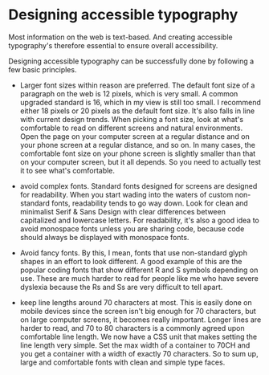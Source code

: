 # Designing accessible typography

Most information on the web is text-based. And creating accessible typography's therefore essential to ensure overall accessibility.

Designing accessible typography can be successfully done by following a few basic principles. 

*	Larger font sizes within reason are preferred. The default font size of a paragraph on  the web is 12 pixels, which is very small. A common upgraded standard is 16, which in my view is still too small. I recommend either 18 pixels or 20 pixels as the default font size. It's also falls in line with current design trends. When picking a font size, look at what's comfortable to read on different screens and natural environments. Open the page on your computer screen at a regular distance and on your phone screen at a regular distance, and so on. In many cases, the comfortable font size on your phone screen is slightly smaller than that on your computer screen, but it all depends. So you need to actually test it to see what's comfortable.

*	avoid complex fonts. Standard fonts designed for screens are designed for readability. When you start wading into the waters of custom non-standard fonts, readability tends to go way down. Look for clean and minimalist Serif & Sans Design with clear differences between capitalized and lowercase letters. For readability, it's also a good idea to avoid monospace fonts unless you are sharing code, because code should always be displayed with monospace fonts.

*	Avoid fancy fonts. By this, I mean, fonts that use non-standard glyph shapes in an effort to look different. A good example of this are the popular coding fonts that show different R and S symbols depending on use. These are much harder to read for people like me who have severe dyslexia because the Rs and Ss are very difficult to tell apart.

*	keep line lengths around 70 characters at most. This is easily done on mobile devices since the screen isn't big enough for 70 characters, but on large computer screens, it becomes really important. Longer lines are harder to read, and 70 to 80 characters is a commonly agreed upon comfortable line length. We now have a CSS unit that makes setting the line length very simple. Set the max width of a container to 70CH and you get a container with a width of exactly 70 characters. So to sum up, large and comfortable fonts with clean and simple type faces.
